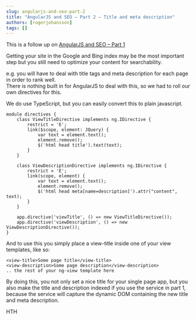 ```yaml
---
slug: angularjs-and-seo-part-2
title: "AngularJS and SEO – Part 2 – Title and meta description"
authors: [rogerjohansson]
tags: []
---
```

This is a follow up on [AngularJS and SEO – Part 1](http://rogeralsing.com/2013/08/11/angularjs-and-seo-part-1/ "AngularJS and SEO – Part 1")

<!-- truncate -->

Getting your site in the Google and Bing index may be the most important step but you still need to optimize your content for searchability.

e.g. you will have to deal with title tags and meta description for each page in order to rank well.  
There is nothing built in for AngularJS to deal with this, so we had to roll our own directives for this.

We do use TypeScript, but you can easily convert this to plain javascript.

```
module directives {
    class ViewTitleDirective implements ng.IDirective {
        restrict = 'E';
        link($scope, element: JQuery) {
            var text = element.text();
            element.remove();
            $('html head title').text(text);
        }
    }

    class ViewDescriptionDirective implements ng.IDirective {
        restrict = 'E';
        link(scope, element) {
            var text = element.text();
            element.remove();
            $('html head meta[name=description]').attr("content", text);
        }
    }

    app.directive('viewTitle', () => new ViewTitleDirective());
    app.directive('viewDescription', () => new ViewDescriptionDirective());
}
```

And to use this you simply place a view-title inside one of your view templates, like so:

```
<view-title>Some page title</view-title>
<view-description>Some page description</view-description>
.. the rest of your ng-view template here
```

By doing this, you not only set a nice title for your single page app, but you also make the title and description indexed if you use the service in part 1, because the service will capture the dynamic DOM containing the new title and meta description.

HTH
